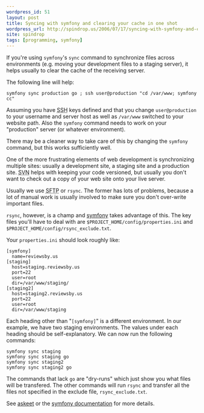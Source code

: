 ```yaml
---
wordpress_id: 51
layout: post
title: Syncing with symfony and clearing your cache in one shot
wordpress_url: http://spindrop.us/2006/07/17/syncing-with-symfony-and-clearing-your-cache-in-one-shot/
site: spindrop
tags: [programming, symfony]
---
```

If you're using `symfony`'s `sync` command to synchronize files across environments (e.g. moving your development files to a staging server), it helps usually to clear the cache of the receiving server.

The following line will help:

	symfony sync production go ; ssh user@production "cd /var/www; symfony cc"   

Assuming you have <acronym title="Secure SHell">SSH</acronym> keys defined and that you change `user@production` to your username and server host as well as `/var/www` switched to your website path.  Also the `symfony` command needs to work on your "production" server (or whatever environment).

There may be a cleaner way to take care of this by changing the `symfony` command, but this works sufficiently well.
<!--next page-->
One of the more frustrating elements of web development is synchronizing multiple sites: usually a development site, a staging site and a production site.  <acronym title="SubVersioN">SVN</acronym> helps with keeping your code versioned, but usually you don't want to check out a copy of your web site onto your live server.

Usually we use <acronym title="Secure File Transfer Protocol">SFTP</acronym> or `rsync`.  The former has lots of problems, because a lot of manual work is usually involved to make sure you don't over-write important files.

`rsync`, however, is a champ and [symfony] takes advantage of this.  The key files you'll have to deal with are `$PROJECT_HOME/config/properties.ini` and `$PROJECT_HOME/config/rsync_exclude.txt`.

Your `properties.ini` should look roughly like:

	[symfony]
	  name=reviewsby.us
	[staging]
	  host=staging.reviewsby.us
	  port=22
	  user=root
	  dir=/var/www/staging/
	[staging2]
	  host=staging2.reviewsby.us
	  port=22
	  user=root
	  dir=/var/www/staging

Each heading other than "`[symfony]`" is a different environment.  In our example, we have two staging environments.  The values under each heading should be self-explanatory.  We can now run the following commands:

	symfony sync staging
	symfony sync staging go
	symfony sync staging2
	symfony sync staging2 go

The commands that lack `go` are "dry-runs" which just show you what files will be transfered.  The other commands will run `rsync` and transfer all the files not specified in the exclude file, `rsync_exclude.txt`.

See [askeet] or the [symfony documentation][s2] for more details.

[symfony]: http://symfony-project.com/ "The symfony Project"
[askeet]: http://www.symfony-project.com/askeet/22
[s2]: http://www.symfony-project.com/content/book/page/deployment.html
